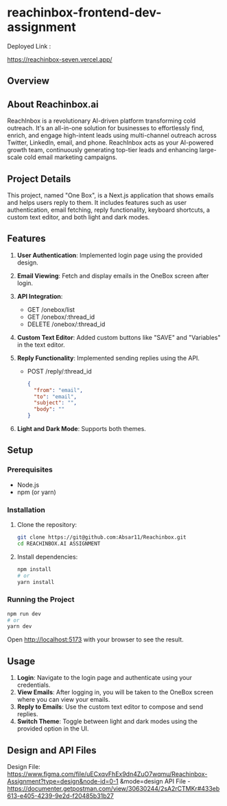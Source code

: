 # reachinbox-frontend-dev-assignment
Deployed Link :

https://reachinbox-seven.vercel.app/
## Overview

## About Reachinbox.ai
ReachInbox is a revolutionary AI-driven platform transforming cold outreach. It's an all-in-one solution for businesses to effortlessly find, enrich, and engage high-intent leads using multi-channel outreach across Twitter, LinkedIn, email, and phone. ReachInbox acts as your AI-powered growth team, continuously generating top-tier leads and enhancing large-scale cold email marketing campaigns.

## Project Details

This project, named "One Box", is a Next.js application that shows emails and helps users reply to them. It includes features such as user authentication, email fetching, reply functionality, keyboard shortcuts, a custom text editor, and both light and dark modes.

## Features

1. **User Authentication**: Implemented login page using the provided design.
2. **Email Viewing**: Fetch and display emails in the OneBox screen after login.
3. **API Integration**:
   - GET /onebox/list
   - GET /onebox/:thread_id
   - DELETE /onebox/:thread_id

5. **Custom Text Editor**: Added custom buttons like "SAVE" and "Variables" in the text editor.
6. **Reply Functionality**: Implemented sending replies using the API.
   - POST /reply/:thread_id
     ```json
     {
       "from": "email",
       "to": "email",
       "subject": "",
       "body": ""
     }
     ```
7. **Light and Dark Mode**: Supports both themes.

## Setup

### Prerequisites

- Node.js
- npm (or yarn)

### Installation

1. Clone the repository:

   ```bash
   git clone https://git@github.com:Absar11/Reachinbox.git
   cd REACHINBOX.AI ASSIGNMENT
   ```

2. Install dependencies:

   ```bash
   npm install
   # or
   yarn install
   ```

### Running the Project

```bash
npm run dev
# or
yarn dev
```

Open [http://localhost:5173](http://localhost:3000) with your browser to see the result.

## Usage

1. **Login**: Navigate to the login page and authenticate using your credentials.
2. **View Emails**: After logging in, you will be taken to the OneBox screen where you can view your emails.
3. **Reply to Emails**: Use the custom text editor to compose and send replies.
4. **Switch Theme**: Toggle between light and dark modes using the provided option in the UI.

## Design and API Files
Design File: https://www.figma.com/file/uECxqvFhEx9dn4ZuO7wqmu/Reachinbox-Assignment?type=design&node-id=0-1
&mode=design
API File -
https://documenter.getpostman.com/view/30630244/2sA2rCTMKr#433eb613-e405-4239-9e2d-f20485b31b27

